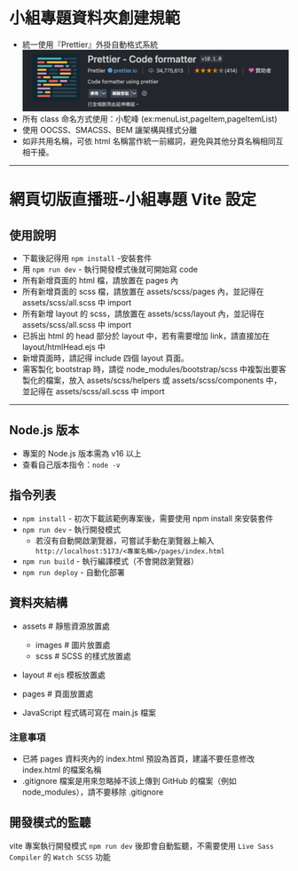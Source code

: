 # 小組專題資料夾創建規範

- 統一使用『Prettier』外掛自動格式系統
  ![](./assets/images/image.png)
- 所有 class 命名方式使用：小駝峰 (ex:menuList,pageItem,pageItemList)
- 使用 OOCSS、SMACSS、BEM 讓架構與樣式分離
- 如非共用名稱，可依 html 名稱當作統一前綴詞，避免與其他分頁名稱相同互相干擾。

---

# 網頁切版直播班-小組專題 Vite 設定

## 使用說明

- 下載後記得用 `npm install` -安裝套件
- 用 `npm run dev` - 執行開發模式後就可開始寫 code
- 所有新增頁面的 html 檔，請放置在 pages 內
- 所有新增頁面的 scss 檔，請放置在 assets/scss/pages 內，並記得在 assets/scss/all.scss 中 import
- 所有新增 layout 的 scss，請放置在 assets/scss/layout 內，並記得在 assets/scss/all.scss 中 import
- 已拆出 html 的 head 部分於 layout 中，若有需要增加 link，請直接加在 layout/htmlHead.ejs 中
- 新增頁面時，請記得 include 四個 layout 頁面。
- 需客製化 bootstrap 時，請從 node_modules/bootstrap/scss
  中複製出要客製化的檔案，放入 assets/scss/helpers 或 assets/scss/components 中，
  並記得在 assets/scss/all.scss 中 import

---

## Node.js 版本

- 專案的 Node.js 版本需為 v16 以上
- 查看自己版本指令：`node -v`

## 指令列表

- `npm install` - 初次下載該範例專案後，需要使用 npm install 來安裝套件
- `npm run dev` - 執行開發模式
  - 若沒有自動開啟瀏覽器，可嘗試手動在瀏覽器上輸入
    `http://localhost:5173/<專案名稱>/pages/index.html`
- `npm run build` - 執行編譯模式（不會開啟瀏覽器）
- `npm run deploy` - 自動化部署

## 資料夾結構

- assets # 靜態資源放置處

  - images # 圖片放置處
  - scss # SCSS 的樣式放置處

- layout # ejs 模板放置處
- pages # 頁面放置處

- JavaScript 程式碼可寫在 main.js 檔案

### 注意事項

- 已將 pages 資料夾內的 index.html 預設為首頁，建議不要任意修改 index.html 的檔案名稱
- .gitignore 檔案是用來忽略掉不該上傳到 GitHub 的檔案（例如 node_modules），請不要移除 .gitignore

## 開發模式的監聽

vite 專案執行開發模式 `npm run dev` 後即會自動監聽，不需要使用 `Live Sass Compiler` 的 `Watch SCSS` 功能
